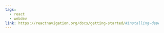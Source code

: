 ```yaml
---
tags:
  - react
  - webdev
link: https://reactnavigation.org/docs/getting-started/#installing-dependencies-into-an-expo-managed-project
---
```

